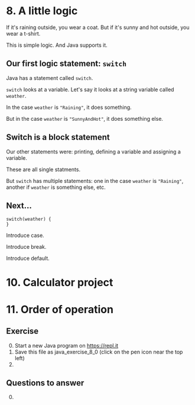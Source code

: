 # 8. A little logic

If it's raining outside, you wear a coat. But if it's sunny and hot outside, you wear a t-shirt.

This is simple logic. And Java supports it.

## Our first logic statement: `switch`

Java has a statement called `switch`.

`switch` looks at a variable. Let's say it looks at a string variable called `weather`.

In the case `weather` is `"Raining"`, it does something.

But in the case `weather` is `"SunnyAndHot"`, it does something else.

## Switch is a block statement

Our other statements were: printing, defining a variable and assigning a variable.

These are all single statments.

But `switch` has multiple statements: one in the case `weather` is `"Raining"`, another if `weather` is something else, etc.

## Next...

```
switch(weather) {
}
```

Introduce case.

Introduce break.

Introduce default.

# 10. Calculator project

# 11. Order of operation 

## Exercise

0. Start a new Java program on https://repl.it
0. Save this file as java_exercise_8_0 (click on the pen icon near the top left)
0. 

## Questions to answer

0. 
